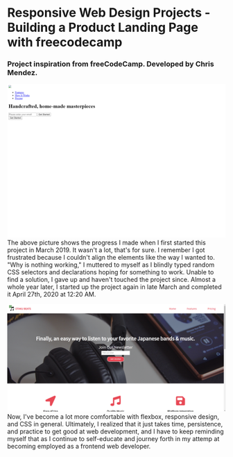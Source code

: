 # Responsive Web Design Projects - Building a Product Landing Page with freecodecamp

### Project inspiration from freeCodeCamp. Developed by Chris Mendez.

![initial attempt at this project](https://github.com/cmendez20/landing-page-fcc/blob/master/img/landing-page-fcc-before.png)
The above picture shows the progress I made when I first started this project in March 2019. It wasn't a lot, that's for sure. I remember I got frustrated because I couldn't align the elements like the way I wanted to. "Why is nothing working," I muttered to myself as I blindly typed random CSS selectors and declarations hoping for something to work. Unable to find a solution, I gave up and haven't touched the project since. Almost a whole year later, I started up the project again in late March and completed it April 27th, 2020 at 12:20 AM.  

![finished look](https://github.com/cmendez20/landing-page-fcc/blob/master/img/landing-page-fcc-after.png)
Now, I've become a lot more comfortable with flexbox, responsive design, and CSS in general. Ultimately, I realized that it just takes time, persistence, and practice to get good at web development, and I have to keep reminding myself that as I continue to self-educate and journey forth in my attemp at becoming employed as a frontend web developer.